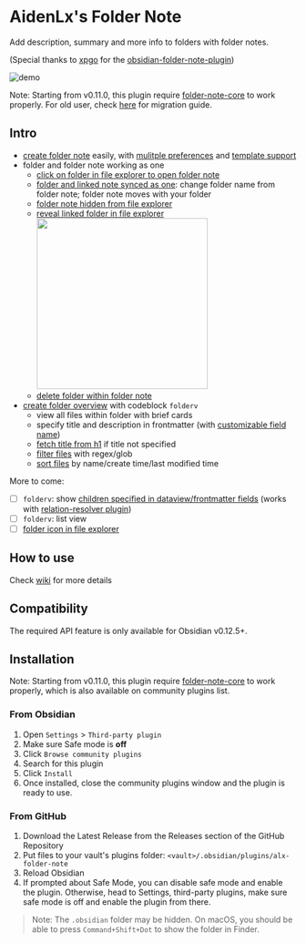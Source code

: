 # AidenLx's Folder Note

Add description, summary and more info to folders with folder notes.

(Special thanks to [xpgo](https://github.com/xpgo) for the [obsidian-folder-note-plugin](https://github.com/xpgo/obsidian-folder-note-plugin))

![demo](https://user-images.githubusercontent.com/31102694/128635308-0a58279e-8bf0-4608-9330-fe11180953dd.png)

Note: Starting from v0.11.0, this plugin require [folder-note-core](https://github.com/aidenlx/folder-note-core) to work properly. For old user, check [here](https://github.com/aidenlx/alx-folder-note/wiki/migrate-from-v0.10.0-and-lower) for migration guide.

## Intro

- [create folder note](https://github.com/aidenlx/alx-folder-note/wiki/create-folder-note) easily, with [mulitple preferences](https://github.com/aidenlx/alx-folder-note/wiki/folder-note-pref) and [template support](https://github.com/aidenlx/alx-folder-note/wiki/core-settings#template)
- folder and folder note working as one
  - [click on folder in file explorer to open folder note](https://github.com/aidenlx/alx-folder-note/wiki/open-folder-note-from-folder)
  - [folder and linked note synced as one](https://github.com/aidenlx/alx-folder-note/wiki/core-settings#auto-rename): change folder name from folder note; folder note moves with your folder
  - [folder note hidden from file explorer](https://github.com/aidenlx/alx-folder-note/wiki/core-settings#hide-note-in-explorer)
  - [reveal linked folder in file explorer](https://github.com/aidenlx/alx-folder-note/wiki/core-settings#hide-note-in-explorer)<br><img width="300px" src="https://user-images.githubusercontent.com/31102694/128694966-6517df3b-8994-408d-bf6c-49a5ea16b7be.gif"/>
  - [delete folder within folder note](https://github.com/aidenlx/alx-folder-note/wiki/delete-folder-from-folder-note)
- [create folder overview](https://github.com/aidenlx/alx-folder-note/wiki/folder-overview) with codeblock `folderv`
  - view all files within folder with brief cards
  - specify title and description in frontmatter (with [customizable field name](https://github.com/aidenlx/alx-folder-note/wiki/folderv-settings#field-names))
  - [fetch title from h1](https://github.com/aidenlx/alx-folder-note/wiki/folderv-settings#h1-as-title-source) if title not specified
  - [filter files](https://github.com/aidenlx/alx-folder-note/wiki/folderv-options#filter) with regex/glob
  - [sort files](https://github.com/aidenlx/alx-folder-note/wiki/folderv-options#sort) by name/create time/last modified time

More to come:

- [ ] `folderv`: show [children specified in dataview/frontmatter fields](https://github.com/SkepticMystic/breadcrumbs/wiki/Relationships---Basics) (works with [relation-resolver plugin](https://github.com/aidenlx/relation-resolver))
- [ ] `folderv`: list view
- [ ] [folder icon in file explorer](https://github.com/aidenlx/alx-folder-note/issues/11)

## How to use

Check [wiki](https://github.com/aidenlx/alx-folder-note/wiki) for more details

## Compatibility

The required API feature is only available for Obsidian v0.12.5+.

## Installation

Note: Starting from v0.11.0, this plugin require [folder-note-core](https://github.com/aidenlx/folder-note-core) to work properly, which is also available on community plugins list. 

### From Obsidian

1. Open `Settings` > `Third-party plugin`
2. Make sure Safe mode is **off**
3. Click `Browse community plugins`
4. Search for this plugin
5. Click `Install`
6. Once installed, close the community plugins window and the plugin is ready to use.

### From GitHub

1. Download the Latest Release from the Releases section of the GitHub Repository
2. Put files to your vault's plugins folder: `<vault>/.obsidian/plugins/alx-folder-note`
3. Reload Obsidian
4. If prompted about Safe Mode, you can disable safe mode and enable the plugin.
   Otherwise, head to Settings, third-party plugins, make sure safe mode is off and
   enable the plugin from there.

> Note: The `.obsidian` folder may be hidden. On macOS, you should be able to press `Command+Shift+Dot` to show the folder in Finder.
